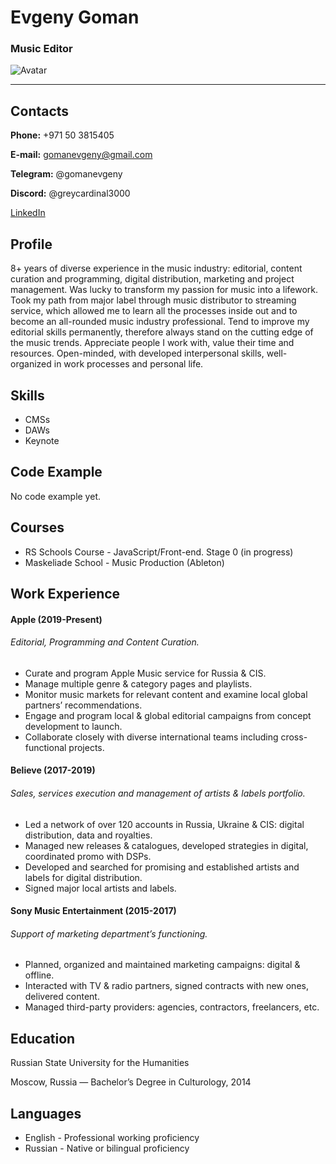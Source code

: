 # Evgeny Goman
### Music Editor
![Avatar](https://avatars.githubusercontent.com/u/105670264?v=4)
***
## Contacts
**Phone:**
+971 50 3815405

**E-mail:**
gomanevgeny@gmail.com

**Telegram:**
@gomanevgeny

**Discord:**
@greycardinal3000

[LinkedIn](https://www.linkedin.com/in/gomanevgeny/)

## Profile
8+ years of diverse experience in the music industry: editorial, content curation and programming, digital distribution, marketing and project management. Was lucky to transform my passion for music into a lifework. Took my path from major label through music distributor to streaming service, which allowed me to learn all the processes inside out and to become an all-rounded music industry professional. Tend to improve my editorial skills permanently, therefore always stand on the cutting edge of the music trends. Appreciate people I work with, value their time and resources. Open-minded, with developed interpersonal skills, well-organized in work processes and personal life.

## Skills
* CMSs
* DAWs
* Keynote

## Code Example
No code example yet.

## Courses
* RS Schools Course - JavaScript/Front-end. Stage 0 (in progress)
* Maskeliade School - Music Production (Ableton)

## Work Experience
#### Apple (2019-Present)
###### *Editorial, Programming and Content Curation.*
* Curate and program Apple Music service for Russia & CIS.
* Manage multiple genre & category pages and playlists.
* Monitor music markets for relevant content and examine local global partners’ recommendations.
* Engage and program local & global editorial campaigns from concept development to launch.
* Collaborate closely with diverse international teams including cross-functional projects.
#### Believe (2017-2019)
###### *Sales, services execution and management of artists & labels portfolio.*
* Led a network of over 120 accounts in Russia, Ukraine & CIS: digital distribution, data and royalties.
* Managed new releases & catalogues, developed strategies in digital, coordinated promo with DSPs.
* Developed and searched for promising and established artists and labels for digital distribution.
* Signed major local artists and labels.
#### Sony Music Entertainment (2015-2017)
###### *Support of marketing department’s functioning.*
* Planned, organized and maintained marketing campaigns: digital & offline.
* Interacted with TV & radio partners, signed contracts with new ones, delivered content.
* Managed third-party providers: agencies, contractors, freelancers, etc.

## Education
Russian State University for the Humanities

Moscow, Russia — Bachelor’s Degree in Culturology, 2014

## Languages
* English - Professional working proficiency
* Russian - Native or bilingual proficiency
